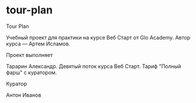 # tour-plan

Tour Plan

Учебный проект для практики на курсе Веб Старт от Glo Academy. Автор курса — Артем Исламов.

Проект выполняет

Тарарин Александр. Девятый поток курса Веб Старт. Тариф "Полный фарш" с куратором.

Куратор

Антон Иванов
